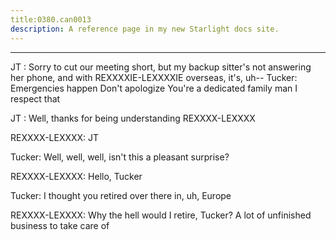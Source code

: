 ```yaml
---
title:0380.can0013
description: A reference page in my new Starlight docs site.
---
```

----- 
JT
: Sorry to cut our meeting short, but my backup sitter's not answering 
her phone, and with REXXXXIE-LEXXXXIE overseas, it's, uh-- 
Tucker: Emergencies happen
 Don't apologize
 You're a dedicated family man
 I 
respect that
 
JT
: Well, thanks for being understanding
 REXXXX-LEXXXX
 
REXXXX-LEXXXX: JT
 
Tucker: Well, well, well, isn't this a pleasant surprise? 
 
REXXXX-LEXXXX: Hello, Tucker
 
Tucker: I thought you retired over there in, uh, Europe
 
REXXXX-LEXXXX: Why the hell would I retire, Tucker? 
 A lot of unfinished business to 
take care of
 
